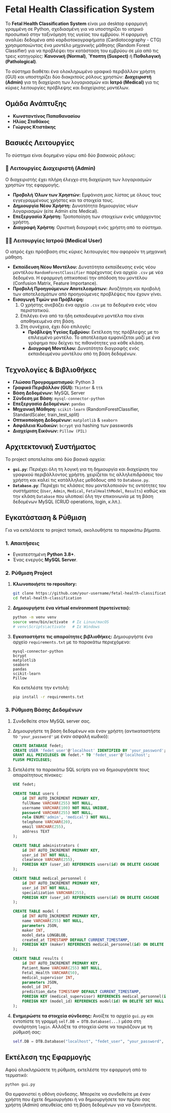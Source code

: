 # Fetal Health Classification System

Το **Fetal Health Classification System** είναι μια desktop εφαρμογή γραμμένη σε Python, σχεδιασμένη για να υποστηρίζει το ιατρικό προσωπικό στην ταξινόμηση της υγείας του εμβρύου. Η εφαρμογή αναλύει δεδομένα από καρδιοτοκογραφήματα (Cardiotocography - CTG) χρησιμοποιώντας ένα μοντέλο μηχανικής μάθησης (Random Forest Classifier) για να προβλέψει την κατάσταση του εμβρύου σε μία από τις τρεις κατηγορίες: **Κανονική (Normal)**, **Ύποπτη (Suspect)** ή **Παθολογική (Pathological)**.

Το σύστημα διαθέτει ένα ολοκληρωμένο γραφικό περιβάλλον χρήστη (GUI) και υποστηρίζει δύο διακριτούς ρόλους χρηστών: **Διαχειριστή (Admin)** για τη διαχείριση των λογαριασμών και **Ιατρό (Medical)** για τις κύριες λειτουργίες πρόβλεψης και διαχείρισης μοντέλων.

## Ομάδα Ανάπτυξης

*   **Κωνσταντίνος Παπαθανασίου**
*   **Ηλίας Σταθάκος**
*   **Γιώργος Κτιστάκης**

## Βασικές Λειτουργίες

Το σύστημα είναι δομημένο γύρω από δύο βασικούς ρόλους:

### 🔑 Λειτουργίες Διαχειριστή (Admin)

Ο διαχειριστής έχει πλήρη έλεγχο στη διαχείριση των λογαριασμών χρηστών της εφαρμογής.
-   **Προβολή Όλων των Χρηστών:** Εμφάνιση μιας λίστας με όλους τους εγγεγραμμένους χρήστες και τα στοιχεία τους.
-   **Δημιουργία Νέου Χρήστη:** Δυνατότητα δημιουργίας νέων λογαριασμών (είτε Admin είτε Medical).
-   **Επεξεργασία Χρήστη:** Τροποποίηση των στοιχείων ενός υπάρχοντος χρήστη.
-   **Διαγραφή Χρήστη:** Οριστική διαγραφή ενός χρήστη από το σύστημα.

### 👨‍⚕️ Λειτουργίες Ιατρού (Medical User)

Ο ιατρός έχει πρόσβαση στις κύριες λειτουργίες που αφορούν τη μηχανική μάθηση.
-   **Εκπαίδευση Νέου Μοντέλου:** Δυνατότητα εκπαίδευσης ενός νέου μοντέλου `RandomForestClassifier` παρέχοντας ένα αρχείο `.csv` με νέα δεδομένα. Η εφαρμογή οπτικοποιεί την απόδοση του μοντέλου (Confusion Matrix, Feature Importance).
-   **Προβολή Προηγούμενων Αποτελεσμάτων:** Αναζήτηση και προβολή των αποτελεσμάτων από προηγούμενες προβλέψεις που έχουν γίνει.
-   **Εισαγωγή Τιμών για Πρόβλεψη:**
    1.  Ο χρήστης ανεβάζει ένα αρχείο `.csv` με τα δεδομένα ενός νέου περιστατικού.
    2.  Επιλέγει ένα από τα ήδη εκπαιδευμένα μοντέλα που είναι αποθηκευμένα στη βάση.
    3.  Στη συνέχεια, έχει δύο επιλογές:
        *   **Πρόβλεψη Υγείας Εμβρύου:** Εκτέλεση της πρόβλεψης με το επιλεγμένο μοντέλο. Το αποτέλεσμα εμφανίζεται μαζί με ένα γράφημα που δείχνει τις πιθανότητες για κάθε κλάση.
        *   **Διαγραφή Μοντέλου:** Δυνατότητα διαγραφής ενός εκπαιδευμένου μοντέλου από τη βάση δεδομένων.

## Τεχνολογίες & Βιβλιοθήκες

-   **Γλώσσα Προγραμματισμού:** Python 3
-   **Γραφικό Περιβάλλον (GUI):** `Tkinter` & `ttk`
-   **Βάση Δεδομένων:** MySQL Server
-   **Σύνδεση με Βάση:** `mysql-connector-python`
-   **Επεξεργασία Δεδομένων:** `pandas`
-   **Μηχανική Μάθηση:** `scikit-learn` (RandomForestClassifier, StandardScaler, train_test_split)
-   **Οπτικοποίηση Δεδομένων:** `matplotlib` & `seaborn`
-   **Ασφάλεια Κωδικών:** `bcrypt` για hashing των passwords
-   **Διαχείριση Εικόνων:** `Pillow (PIL)`

## Αρχιτεκτονική Συστήματος

Το project αποτελείται από δύο βασικά αρχεία:
-   **`gui.py`**: Περιέχει όλη τη λογική για τη δημιουργία και διαχείριση του γραφικού περιβάλλοντος χρήστη. χειρίζεται τις αλληλεπιδράσεις του χρήστη και καλεί τις κατάλληλες μεθόδους από το `Database.py`.
-   **`Database.py`**: Περιέχει τις κλάσεις που μοντελοποιούν τις οντότητες του συστήματος (`User`, `Admin`, `Medical`, `FetalHealthModel`, `Results`) καθώς και την κλάση `Database` που υλοποιεί όλη την επικοινωνία με τη βάση δεδομένων MySQL (CRUD operations, login, κ.λπ.).

## Εγκατάσταση & Ρύθμιση

Για να εκτελέσετε το project τοπικά, ακολουθήστε τα παρακάτω βήματα.

### 1. Απαιτήσεις

-   Εγκατεστημένη **Python 3.8+**.
-   Ένας ενεργός **MySQL Server**.

### 2. Ρύθμιση Project

1.  **Κλωνοποιήστε το repository:**
    ```bash
    git clone https://github.com/your-username/fetal-health-classification.git
    cd fetal-health-classification
    ```

2.  **Δημιουργήστε ένα virtual environment (προτείνεται):**
    ```bash
    python -m venv venv
    source venv/bin/activate  # Σε Linux/macOS
    # venv\Scripts\activate   # Σε Windows
    ```

3.  **Εγκαταστήστε τις απαραίτητες βιβλιοθήκες:**
    Δημιουργήστε ένα αρχείο `requirements.txt` με το παρακάτω περιεχόμενο:
    ```
    mysql-connector-python
    bcrypt
    matplotlib
    seaborn
    pandas
    scikit-learn
    Pillow
    ```
    Και εκτελέστε την εντολή:
    ```bash
    pip install -r requirements.txt
    ```

### 3. Ρύθμιση Βάσης Δεδομένων

1.  Συνδεθείτε στον MySQL server σας.
2.  Δημιουργήστε τη βάση δεδομένων και έναν χρήστη (αντικαταστήστε το `'your_password'` με έναν ασφαλή κωδικό):
    ```sql
    CREATE DATABASE fedet;
    CREATE USER 'fedet_user'@'localhost' IDENTIFIED BY 'your_password';
    GRANT ALL PRIVILEGES ON fedet.* TO 'fedet_user'@'localhost';
    FLUSH PRIVILEGES;
    ```
3.  Εκτελέστε τα παρακάτω SQL scripts για να δημιουργήσετε τους απαραίτητους πίνακες:
    ```sql
    USE fedet;

    CREATE TABLE users (
        id INT AUTO_INCREMENT PRIMARY KEY,
        fullName VARCHAR(255) NOT NULL,
        username VARCHAR(100) NOT NULL UNIQUE,
        password VARCHAR(255) NOT NULL,
        role ENUM('admin', 'medical') NOT NULL,
        telephone VARCHAR(20),
        email VARCHAR(255),
        address TEXT
    );

    CREATE TABLE administrators (
        id INT AUTO_INCREMENT PRIMARY KEY,
        user_id INT NOT NULL,
        clearance VARCHAR(255),
        FOREIGN KEY (user_id) REFERENCES users(id) ON DELETE CASCADE
    );

    CREATE TABLE medical_personnel (
        id INT AUTO_INCREMENT PRIMARY KEY,
        user_id INT NOT NULL,
        specialization VARCHAR(255),
        FOREIGN KEY (user_id) REFERENCES users(id) ON DELETE CASCADE
    );

    CREATE TABLE model (
        id INT AUTO_INCREMENT PRIMARY KEY,
        name VARCHAR(255) NOT NULL,
        parameters JSON,
        maker INT,
        model_data LONGBLOB,
        created_at TIMESTAMP DEFAULT CURRENT_TIMESTAMP,
        FOREIGN KEY (maker) REFERENCES medical_personnel(id) ON DELETE SET NULL
    );

    CREATE TABLE results (
        id INT AUTO_INCREMENT PRIMARY KEY,
        Patient_Name VARCHAR(255) NOT NULL,
        Fetal_Health VARCHAR(50),
        medical_supervisor INT,
        parameters JSON,
        model_id INT,
        prediction_date TIMESTAMP DEFAULT CURRENT_TIMESTAMP,
        FOREIGN KEY (medical_supervisor) REFERENCES medical_personnel(id) ON DELETE SET NULL,
        FOREIGN KEY (model_id) REFERENCES model(id) ON DELETE SET NULL
    );
    ```

4.  **Ενημερώστε τα στοιχεία σύνδεσης:**
    Ανοίξτε το αρχείο `gui.py` και εντοπίστε τη γραμμή `self.DB = DTB.Database(...)` μέσα στη συνάρτηση `login`. Αλλάξτε τα στοιχεία ώστε να ταιριάζουν με τη ρύθμισή σας:
    ```python
    self.DB = DTB.Database("localhost", "fedet_user", "your_password", "fedet")
    ```

## Εκτέλεση της Εφαρμογής

Αφού ολοκληρώσετε τη ρύθμιση, εκτελέστε την εφαρμογή από το τερματικό:
```bash
python gui.py
```
Θα εμφανιστεί η οθόνη σύνδεσης. Μπορείτε να συνδεθείτε με έναν χρήστη που έχετε δημιουργήσει ή να δημιουργήσετε τον πρώτο σας χρήστη (Admin) απευθείας από τη βάση δεδομένων για να ξεκινήσετε.
